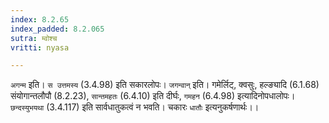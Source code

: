 ```yaml
---
index: 8.2.65
index_padded: 8.2.065
sutra: म्वोश्च
vritti: nyasa

---
```

`अगन्म` इति। `स उत्तमस्य` (3.4.98) इति सकारलोपः। `जगन्वान्` इति। गमेर्लिट्, क्वसुः, हल्ङ्यादि (6.1.68) संयोगान्तलौपौ (8.2.23), `सान्तमहतः` (6.4.10) इति दीर्घः, `गमहन` (6.4.98) इत्यादिनोपधालोपः। `छन्दस्युभयथा` (3.4.117) इति सार्वधातुकत्वं न भवति।
चकारः `धातौः` इत्यनुकर्षणार्थः।।
